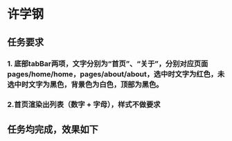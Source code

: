 # 许学钢

## 任务要求
### 1. 底部tabBar两项，文字分别为“首页”、“关于”，分别对应页面pages/home/home，pages/about/about，选中时文字为红色，未选中时文字为黑色，背景色为白色，顶部为黑色。
### 2.首页渲染出列表（数字 + 字母），样式不做要求

## 任务均完成，效果如下
